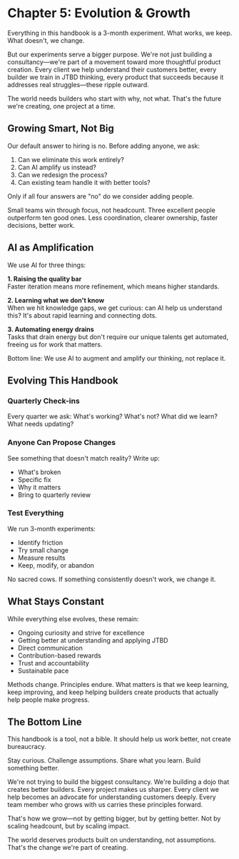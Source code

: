# Chapter 5: Evolution & Growth

Everything in this handbook is a 3-month experiment. What works, we keep. What doesn't, we change.

But our experiments serve a bigger purpose. We're not just building a consultancy—we're part of a movement toward more thoughtful product creation. Every client we help understand their customers better, every builder we train in JTBD thinking, every product that succeeds because it addresses real struggles—these ripple outward.

The world needs builders who start with why, not what. That's the future we're creating, one project at a time.

## Growing Smart, Not Big

Our default answer to hiring is no. Before adding anyone, we ask:
1. Can we eliminate this work entirely?
2. Can AI amplify us instead?
3. Can we redesign the process?
4. Can existing team handle it with better tools?

Only if all four answers are "no" do we consider adding people.

Small teams win through focus, not headcount. Three excellent people outperform ten good ones. Less coordination, clearer ownership, faster decisions, better work.

## AI as Amplification

We use AI for three things:

**1. Raising the quality bar**  
Faster iteration means more refinement, which means higher standards.

**2. Learning what we don't know**  
When we hit knowledge gaps, we get curious: can AI help us understand this? It's about rapid learning and connecting dots.

**3. Automating energy drains**  
Tasks that drain energy but don't require our unique talents get automated, freeing us for work that matters.

Bottom line: We use AI to augment and amplify our thinking, not replace it.

## Evolving This Handbook

### Quarterly Check-ins
Every quarter we ask: What's working? What's not? What did we learn? What needs updating?

### Anyone Can Propose Changes
See something that doesn't match reality? Write up:
- What's broken
- Specific fix
- Why it matters
- Bring to quarterly review

### Test Everything
We run 3-month experiments:
- Identify friction
- Try small change
- Measure results
- Keep, modify, or abandon

No sacred cows. If something consistently doesn't work, we change it.

## What Stays Constant

While everything else evolves, these remain:
- Ongoing curiosity and strive for excellence
- Getting better at understanding and applying JTBD
- Direct communication
- Contribution-based rewards
- Trust and accountability
- Sustainable pace

Methods change. Principles endure. What matters is that we keep learning, keep improving, and keep helping builders create products that actually help people make progress.

## The Bottom Line

This handbook is a tool, not a bible. It should help us work better, not create bureaucracy.

Stay curious. Challenge assumptions. Share what you learn. Build something better.

We're not trying to build the biggest consultancy. We're building a dojo that creates better builders. Every project makes us sharper. Every client we help becomes an advocate for understanding customers deeply. Every team member who grows with us carries these principles forward.

That's how we grow—not by getting bigger, but by getting better. Not by scaling headcount, but by scaling impact.

The world deserves products built on understanding, not assumptions. That's the change we're part of creating.